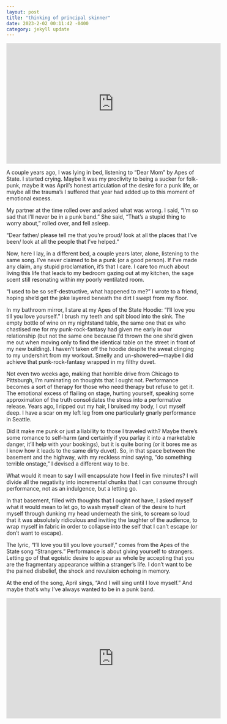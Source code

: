```yaml
---
layout: post
title: "thinking of principal skinner"
date: 2023-2-02 00:11:42 -0400
category: jekyll update
---
```

<iframe width="560" height="315" src="https://www.youtube.com/embed/JW_h1LBHC1A" title="YouTube video player" frameborder="0" allow="accelerometer; autoplay; clipboard-write; encrypted-media; gyroscope; picture-in-picture; web-share" allowfullscreen></iframe>

A couple years ago, I was lying in bed, listening to “Dear Mom” by Apes of State. I started crying. Maybe It was my proclivity to being a sucker for folk-punk, maybe it was April’s honest articulation of the desire for a punk life, or maybe all the trauma’s I suffered that year had added up to this moment of emotional excess. 

My partner at the time rolled over and asked what was wrong. I said, “I’m so sad that I’ll never be in a punk band.” She said, “That’s a stupid thing to worry about,” rolled over, and fell asleep. 

“Dear father/ please tell me that you’re proud/ look at all the places that I’ve been/ look at all the people that I’ve helped.” 

Now, here I lay, in a different bed, a couple years later, alone, listening to the same song. I’ve never claimed to be a punk (or a good person). If I’ve made any claim, any stupid proclamation, it’s that I care. I care too much about living this life that leads to my bedroom gazing out at my kitchen, the sage scent still resonating within my poorly ventilated room. 

“I used to be so self-destructive, what happened to me?” I wrote to a friend, hoping she’d get the joke layered beneath the dirt I swept from my floor. 

In my bathroom mirror, I stare at my Apes of the State Hoodie: “I’ll love you till you love yourself.” I brush my teeth and spit blood into the sink. The empty bottle of wine on my nightstand table, the same one that ex who chastised me for my punk-rock-fantasy had given me early in our relationship (but not the same one because I’d thrown the one she’d given me out when moving only to find the identical table on the street in front of my new building). I haven’t taken off the hoodie despite the sweat clinging to my undershirt from my workout. Smelly and un-showered—maybe I did achieve that punk-rock-fantasy wrapped in my filthy duvet. 

Not even two weeks ago, making that horrible drive from Chicago to Pittsburgh, I’m ruminating on thoughts that I ought not. Performance becomes a sort of therapy for those who need therapy but refuse to get it. The emotional excess of flailing on stage, hurting yourself, speaking some approximation of the truth consolidates the stress into a performative release. Years ago, I ripped out my hair, I bruised my body, I cut myself deep. I have a scar on my left leg from one particularly gnarly performance in Seattle. 

Did it make me punk or just a liability to those I traveled with? Maybe there’s some romance to self-harm (and certainly if you parlay it into a marketable danger, it’ll help with your bookings), but it is quite boring (or it bores me as I know how it leads to the same dirty duvet). So, in that space between the basement and the highway, with my reckless mind saying, “do something terrible onstage,” I devised a different way to be. 

What would it mean to say I will encapsulate how I feel in five minutes? I will divide all the negativity into incremental chunks that I can consume through performance, not as an indulgence, but a letting go. 

In that basement, filled with thoughts that I ought not have, I asked myself what it would mean to let go, to wash myself clean of the desire to hurt myself through dunking my head underneath the sink, to scream so loud that it was absolutely ridiculous and inviting the laughter of the audience, to wrap myself in fabric in order to collapse into the self that I can’t escape (or don’t want to escape). 

The lyric, “I’ll love you till you love yourself,” comes from the Apes of the State song “Strangers.” Performance is about giving yourself to strangers. Letting go of that egoistic desire to appear as whole by accepting that you are the fragmentary appearance within a stranger’s life. I don’t want to be the pained disbelief, the shock and revulsion echoing in memory. 

At the end of the song, April sings, “And I will sing until I love myself.” And maybe that’s why I’ve always wanted to be in a punk band. 	

<iframe width="560" height="315" src="https://www.youtube.com/embed/QoAfzB5Ghpo" title="YouTube video player" frameborder="0" allow="accelerometer; autoplay; clipboard-write; encrypted-media; gyroscope; picture-in-picture; web-share" allowfullscreen></iframe>
